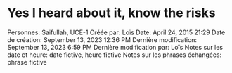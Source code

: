 # Yes I heard about it, know the risks

Personnes: Saifullah, UCE-1
Créée par: Loïs
Date: April 24, 2015 21:29
Date de création: September 13, 2023 12:36 PM
Dernière modification: September 13, 2023 6:59 PM
Dernière modification par: Loïs
Notes sur les date et heure: date fictive, heure fictive
Notes sur les phrases échangées: phrase fictive